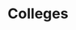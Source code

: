---
title: Colleges
longTitle: 'Colleges'
tags:
- gccommon
broaderTerm:
- "[[Military colleges]]"
narrowerTerm:
- "[[Educational institutions]]"
relatedTerm:
- "[[Universities Postsecondary education]]"
use:
- "[[Community colleges Colleges of Applied Arts and Te]]"
---